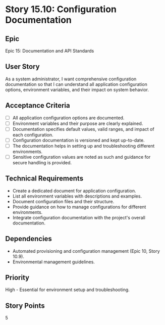 # Story 15.10: Configuration Documentation

## Epic
Epic 15: Documentation and API Standards

## User Story
As a system administrator, I want comprehensive configuration documentation so that I can understand all application configuration options, environment variables, and their impact on system behavior.

## Acceptance Criteria
- [ ] All application configuration options are documented.
- [ ] Environment variables and their purpose are clearly explained.
- [ ] Documentation specifies default values, valid ranges, and impact of each configuration.
- [ ] Configuration documentation is versioned and kept up-to-date.
- [ ] The documentation helps in setting up and troubleshooting different environments.
- [ ] Sensitive configuration values are noted as such and guidance for secure handling is provided.

## Technical Requirements
- Create a dedicated document for application configuration.
- List all environment variables with descriptions and examples.
- Document configuration files and their structure.
- Provide guidance on how to manage configurations for different environments.
- Integrate configuration documentation with the project's overall documentation.

## Dependencies
- Automated provisioning and configuration management (Epic 10, Story 10.9).
- Environmental management guidelines.

## Priority
High - Essential for environment setup and troubleshooting.

## Story Points
5
